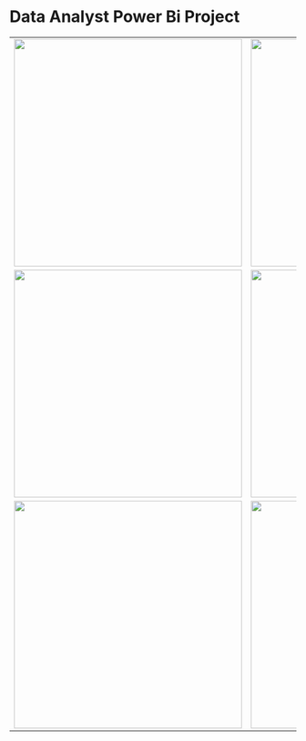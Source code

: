 <h1>Data Analyst Power Bi Project</h1>


<!--
<p>This is the Tableau Public Profile, where you can see all the projects, that i am doing or did before:</p>

<p>Tableau Public Profile: <a href="https://public.tableau.com/app/profile/adam.horvath6040/vizzes">Click here</a></p>

<p>I am continuously learning new things to be better.</p>

![2024-02-25 14_33_08-Final_Project](https://github.com/JAM5BOCsAdi/Data_Analyst_Power_Bi/assets/90914431/ac952cd6-688a-48ed-987b-88cd3a5d9dd9)
![2024-02-25 14_35_02-Apocalypse_Visualization](https://github.com/JAM5BOCsAdi/Data_Analyst_Power_Bi/assets/90914431/60063cb5-5bde-4ca1-b265-6bf2e8638890)


-->

| | |
|:-------------------------:|:-------------------------:|
|<img height="400 px" src="https://github.com/JAM5BOCsAdi/Data_Analyst_Power_Bi/assets/90914431/ac952cd6-688a-48ed-987b-88cd3a5d9dd9"> | <img height="400 px" src="https://github.com/JAM5BOCsAdi/Data_Analyst_Power_Bi/assets/90914431/60063cb5-5bde-4ca1-b265-6bf2e8638890"> |
|<img height="400 px" src=""> | <img height="400 px" src=""> |
|<img height="400 px" src=""> | <img height="400 px" src=""> |

<!--
| | | | |
|:-------------------------:|:-------------------------:|:-------------------------:|:-------------------------:|
|<img height="400 px" src=""> | <img height="400 px" src=""> | <img height="400 px" src=""> | <img height="400 px" src=""> | 
|<img height="400 px" src=""> | <img height="400 px" src=""> | <img height="400 px" src=""> | <img height="400 px" src=""> |
|<img height="400 px" src=""> | <img height="400 px" src=""> | <img height="400 px" src=""> | <img height="400 px" src=""> |
-->

<!--
| | |
|:-------------------------:|:-------------------------:|
|<img height="400 px" src=""> | <img height="400 px" src=""> |
|<img height="400 px" src=""> | <img height="400 px" src=""> |
|<img height="400 px" src=""> | <img height="400 px" src=""> |
-->

